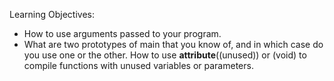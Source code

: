 Learning Objectives:

- How to use arguments passed to your program.
- What are two prototypes of main that you know of, and in which case do you use one or the other.
 How to use __attribute__((unused)) or (void) to compile functions with unused variables or parameters.